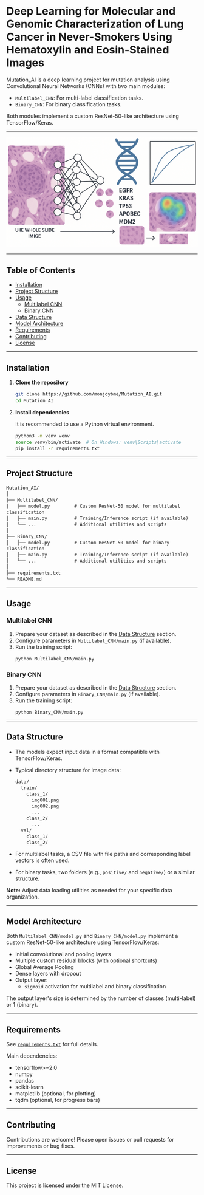 # Deep Learning for Molecular and Genomic Characterization of Lung Cancer in Never-Smokers Using Hematoxylin and Eosin-Stained Images

Mutation_AI is a deep learning project for mutation analysis using Convolutional Neural Networks (CNNs) with two main modules:
- `Multilabel_CNN`: For multi-label classification tasks.
- `Binary_CNN`: For binary classification tasks.

Both modules implement a custom ResNet-50-like architecture using TensorFlow/Keras.

---

![Deep Learning for Molecular and Genomic Characterization of Lung Cancer in Never-Smokers Using Hematoxylin and Eosin-Stained Images](banner.png)

---

## Table of Contents

- [Installation](#installation)
- [Project Structure](#project-structure)
- [Usage](#usage)
  - [Multilabel CNN](#multilabel-cnn)
  - [Binary CNN](#binary-cnn)
- [Data Structure](#data-structure)
- [Model Architecture](#model-architecture)
- [Requirements](#requirements)
- [Contributing](#contributing)
- [License](#license)

---

## Installation

1. **Clone the repository**

   ```bash
   git clone https://github.com/monjoybme/Mutation_AI.git
   cd Mutation_AI
   ```

2. **Install dependencies**

   It is recommended to use a Python virtual environment.

   ```bash
   python3 -m venv venv
   source venv/bin/activate  # On Windows: venv\Scripts\activate
   pip install -r requirements.txt
   ```

---

## Project Structure

```
Mutation_AI/
│
├── Multilabel_CNN/
│   ├── model.py         # Custom ResNet-50 model for multilabel classification
│   ├── main.py          # Training/Inference script (if available)
│   └── ...              # Additional utilities and scripts
│
├── Binary_CNN/
│   ├── model.py         # Custom ResNet-50 model for binary classification
│   ├── main.py          # Training/Inference script (if available)
│   └── ...              # Additional utilities and scripts
│
├── requirements.txt
└── README.md
```

---

## Usage

### Multilabel CNN

1. Prepare your dataset as described in the [Data Structure](#data-structure) section.
2. Configure parameters in `Multilabel_CNN/main.py` (if available).
3. Run the training script:
   ```bash
   python Multilabel_CNN/main.py
   ```

### Binary CNN

1. Prepare your dataset as described in the [Data Structure](#data-structure) section.
2. Configure parameters in `Binary_CNN/main.py` (if available).
3. Run the training script:
   ```bash
   python Binary_CNN/main.py
   ```

---

## Data Structure

- The models expect input data in a format compatible with TensorFlow/Keras.
- Typical directory structure for image data:

  ```
  data/
    train/
      class_1/
        img001.png
        img002.png
        ...
      class_2/
        ...
    val/
      class_1/
      class_2/
  ```

- For multilabel tasks, a CSV file with file paths and corresponding label vectors is often used.
- For binary tasks, two folders (e.g., `positive/` and `negative/`) or a similar structure.

**Note:** Adjust data loading utilities as needed for your specific data organization.

---

## Model Architecture

Both `Multilabel_CNN/model.py` and `Binary_CNN/model.py` implement a custom ResNet-50-like architecture using TensorFlow/Keras:

- Initial convolutional and pooling layers
- Multiple custom residual blocks (with optional shortcuts)
- Global Average Pooling
- Dense layers with dropout
- Output layer:
  - `sigmoid` activation for multilabel and binary classification

The output layer's size is determined by the number of classes (multi-label) or 1 (binary).

---

## Requirements

See [`requirements.txt`](requirements.txt) for full details.

Main dependencies:
- tensorflow>=2.0
- numpy
- pandas
- scikit-learn
- matplotlib (optional, for plotting)
- tqdm (optional, for progress bars)

---

## Contributing

Contributions are welcome! Please open issues or pull requests for improvements or bug fixes.

---

## License

This project is licensed under the MIT License.
